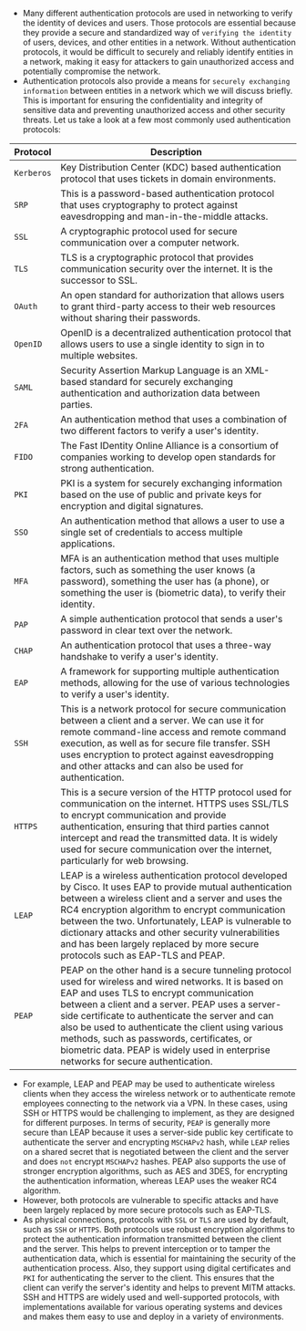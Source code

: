 - Many different authentication protocols are used in networking to verify the identity of devices and users. Those protocols are essential because they provide a secure and standardized way of `verifying the identity` of users, devices, and other entities in a network. Without authentication protocols, it would be difficult to securely and reliably identify entities in a network, making it easy for attackers to gain unauthorized access and potentially compromise the network.
- Authentication protocols also provide a means for `securely exchanging information` between entities in a network which we will discuss briefly. This is important for ensuring the confidentiality and integrity of sensitive data and preventing unauthorized access and other security threats. Let us take a look at a few most commonly used authentication protocols:

| **Protocol** | **Description** |
| --- | --- |
| `Kerberos` | Key Distribution Center (KDC) based authentication protocol that uses tickets in domain environments. |
| `SRP` | This is a password-based authentication protocol that uses cryptography to protect against eavesdropping and man-in-the-middle attacks. |
| `SSL` | A cryptographic protocol used for secure communication over a computer network. |
| `TLS` | TLS is a cryptographic protocol that provides communication security over the internet. It is the successor to SSL. |
| `OAuth` | An open standard for authorization that allows users to grant third-party access to their web resources without sharing their passwords. |
| `OpenID` | OpenID is a decentralized authentication protocol that allows users to use a single identity to sign in to multiple websites. |
| `SAML` | Security Assertion Markup Language is an XML-based standard for securely exchanging authentication and authorization data between parties. |
| `2FA` | An authentication method that uses a combination of two different factors to verify a user's identity. |
| `FIDO` | The Fast IDentity Online Alliance is a consortium of companies working to develop open standards for strong authentication. |
| `PKI` | PKI is a system for securely exchanging information based on the use of public and private keys for encryption and digital signatures. |
| `SSO` | An authentication method that allows a user to use a single set of credentials to access multiple applications. |
| `MFA` | MFA is an authentication method that uses multiple factors, such as something the user knows (a password), something the user has (a phone), or something the user is (biometric data), to verify their identity. |
| `PAP` | A simple authentication protocol that sends a user's password in clear text over the network. |
| `CHAP` | An authentication protocol that uses a three-way handshake to verify a user's identity. |
| `EAP` | A framework for supporting multiple authentication methods, allowing for the use of various technologies to verify a user's identity. |
| `SSH` | This is a network protocol for secure communication between a client and a server. We can use it for remote command-line access and remote command execution, as well as for secure file transfer. SSH uses encryption to protect against eavesdropping and other attacks and can also be used for authentication. |
| `HTTPS` | This is a secure version of the HTTP protocol used for communication on the internet. HTTPS uses SSL/TLS to encrypt communication and provide authentication, ensuring that third parties cannot intercept and read the transmitted data. It is widely used for secure communication over the internet, particularly for web browsing. |
| `LEAP` | LEAP is a wireless authentication protocol developed by Cisco. It uses EAP to provide mutual authentication between a wireless client and a server and uses the RC4 encryption algorithm to encrypt communication between the two. Unfortunately, LEAP is vulnerable to dictionary attacks and other security vulnerabilities and has been largely replaced by more secure protocols such as EAP-TLS and PEAP. |
| `PEAP` | PEAP on the other hand is a secure tunneling protocol used for wireless and wired networks. It is based on EAP and uses TLS to encrypt communication between a client and a server. PEAP uses a server-side certificate to authenticate the server and can also be used to authenticate the client using various methods, such as passwords, certificates, or biometric data. PEAP is widely used in enterprise networks for secure authentication. |

- For example, LEAP and PEAP may be used to authenticate wireless clients when they access the wireless network or to authenticate remote employees connecting to the network via a VPN. In these cases, using SSH or HTTPS would be challenging to implement, as they are designed for different purposes. In terms of security, `PEAP` is generally more secure than LEAP because it uses a server-side public key certificate to authenticate the server and encrypting `MSCHAPv2` hash, while `LEAP` relies on a shared secret that is negotiated between the client and the server and does `not` encrypt `MSCHAPv2` hashes. PEAP also supports the use of stronger encryption algorithms, such as AES and 3DES, for encrypting the authentication information, whereas LEAP uses the weaker RC4 algorithm.
- However, both protocols are vulnerable to specific attacks and have been largely replaced by more secure protocols such as EAP-TLS.
- As physical connections, protocols with `SSL` or `TLS` are used by default, such as `SSH` or `HTTPS`. Both protocols use robust encryption algorithms to protect the authentication information transmitted between the client and the server. This helps to prevent interception or to tamper the authentication data, which is essential for maintaining the security of the authentication process. Also, they support using digital certificates and `PKI` for authenticating the server to the client. This ensures that the client can verify the server's identity and helps to prevent MITM attacks. SSH and HTTPS are widely used and well-supported protocols, with implementations available for various operating systems and devices and makes them easy to use and deploy in a variety of environments.